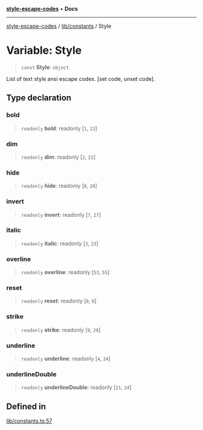 [**style-escape-codes**](../../../README.md) • **Docs**

***

[style-escape-codes](../../../modules.md) / [lib/constants](../README.md) / Style

# Variable: Style

> `const` **Style**: `object`

List of text style ansi escape codes. [set code, unset code].

## Type declaration

### bold

> `readonly` **bold**: readonly [`1`, `22`]

### dim

> `readonly` **dim**: readonly [`2`, `22`]

### hide

> `readonly` **hide**: readonly [`8`, `28`]

### invert

> `readonly` **invert**: readonly [`7`, `27`]

### italic

> `readonly` **italic**: readonly [`3`, `23`]

### overline

> `readonly` **overline**: readonly [`53`, `55`]

### reset

> `readonly` **reset**: readonly [`0`, `0`]

### strike

> `readonly` **strike**: readonly [`9`, `29`]

### underline

> `readonly` **underline**: readonly [`4`, `24`]

### underlineDouble

> `readonly` **underlineDouble**: readonly [`21`, `24`]

## Defined in

[lib/constants.ts:57](https://github.com/mastermind-0xff/style-escape-codes/blob/f70027a113314c5fe8c8e4fe231b59efc8b75d4d/src/lib/constants.ts#L57)
